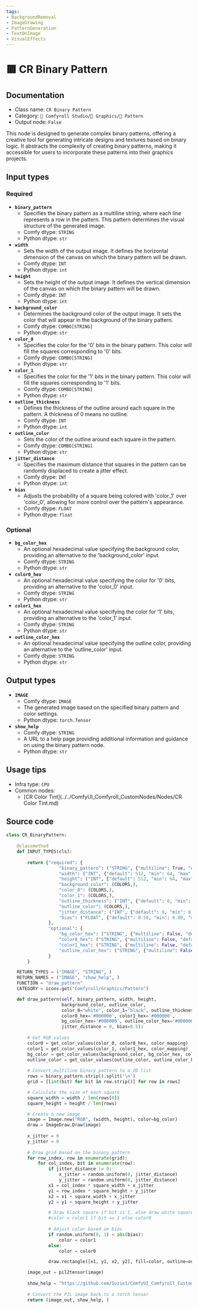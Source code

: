 ```yaml
---
tags:
- BackgroundRemoval
- ImageDrawing
- PatternGeneration
- TextOnImage
- VisualEffects
---
```


# 🟥 CR Binary Pattern
## Documentation
- Class name: `CR Binary Pattern`
- Category: `🧩 Comfyroll Studio/👾 Graphics/🌈 Pattern`
- Output node: `False`

This node is designed to generate complex binary patterns, offering a creative tool for generating intricate designs and textures based on binary logic. It abstracts the complexity of creating binary patterns, making it accessible for users to incorporate these patterns into their graphics projects.
## Input types
### Required
- **`binary_pattern`**
    - Specifies the binary pattern as a multiline string, where each line represents a row in the pattern. This pattern determines the visual structure of the generated image.
    - Comfy dtype: `STRING`
    - Python dtype: `str`
- **`width`**
    - Sets the width of the output image. It defines the horizontal dimension of the canvas on which the binary pattern will be drawn.
    - Comfy dtype: `INT`
    - Python dtype: `int`
- **`height`**
    - Sets the height of the output image. It defines the vertical dimension of the canvas on which the binary pattern will be drawn.
    - Comfy dtype: `INT`
    - Python dtype: `int`
- **`background_color`**
    - Determines the background color of the output image. It sets the color that will appear in the background of the binary pattern.
    - Comfy dtype: `COMBO[STRING]`
    - Python dtype: `str`
- **`color_0`**
    - Specifies the color for the '0' bits in the binary pattern. This color will fill the squares corresponding to '0' bits.
    - Comfy dtype: `COMBO[STRING]`
    - Python dtype: `str`
- **`color_1`**
    - Specifies the color for the '1' bits in the binary pattern. This color will fill the squares corresponding to '1' bits.
    - Comfy dtype: `COMBO[STRING]`
    - Python dtype: `str`
- **`outline_thickness`**
    - Defines the thickness of the outline around each square in the pattern. A thickness of 0 means no outline.
    - Comfy dtype: `INT`
    - Python dtype: `int`
- **`outline_color`**
    - Sets the color of the outline around each square in the pattern.
    - Comfy dtype: `COMBO[STRING]`
    - Python dtype: `str`
- **`jitter_distance`**
    - Specifies the maximum distance that squares in the pattern can be randomly displaced to create a jitter effect.
    - Comfy dtype: `INT`
    - Python dtype: `int`
- **`bias`**
    - Adjusts the probability of a square being colored with 'color_1' over 'color_0', allowing for more control over the pattern's appearance.
    - Comfy dtype: `FLOAT`
    - Python dtype: `float`
### Optional
- **`bg_color_hex`**
    - An optional hexadecimal value specifying the background color, providing an alternative to the 'background_color' input.
    - Comfy dtype: `STRING`
    - Python dtype: `str`
- **`color0_hex`**
    - An optional hexadecimal value specifying the color for '0' bits, providing an alternative to the 'color_0' input.
    - Comfy dtype: `STRING`
    - Python dtype: `str`
- **`color1_hex`**
    - An optional hexadecimal value specifying the color for '1' bits, providing an alternative to the 'color_1' input.
    - Comfy dtype: `STRING`
    - Python dtype: `str`
- **`outline_color_hex`**
    - An optional hexadecimal value specifying the outline color, providing an alternative to the 'outline_color' input.
    - Comfy dtype: `STRING`
    - Python dtype: `str`
## Output types
- **`IMAGE`**
    - Comfy dtype: `IMAGE`
    - The generated image based on the specified binary pattern and color settings.
    - Python dtype: `torch.Tensor`
- **`show_help`**
    - Comfy dtype: `STRING`
    - A URL to a help page providing additional information and guidance on using the binary pattern node.
    - Python dtype: `str`
## Usage tips
- Infra type: `CPU`
- Common nodes:
    - [CR Color Tint](../../ComfyUI_Comfyroll_CustomNodes/Nodes/CR Color Tint.md)



## Source code
```python
class CR_BinaryPattern:
    
    @classmethod
    def INPUT_TYPES(cls):
                 
        return {"required": {
                    "binary_pattern": ("STRING", {"multiline": True, "default": "10101"}),
                    "width": ("INT", {"default": 512, "min": 64, "max": 4096}),
                    "height": ("INT", {"default": 512, "min": 64, "max": 4096}),
                    "background_color": (COLORS,), 
                    "color_0": (COLORS,),
                    "color_1": (COLORS,),
                    "outline_thickness": ("INT", {"default": 0, "min": 0, "max": 1024}), 
                    "outline_color": (COLORS,),
                    "jitter_distance": ("INT", {"default": 0, "min": 0, "max": 1024}),
                    "bias": ("FLOAT", {"default": 0.50, "min": 0.00, "max": 1.00, "step": 0.05}),
                },
                "optional": {
                    "bg_color_hex": ("STRING", {"multiline": False, "default": "#000000"}),
                    "color0_hex": ("STRING", {"multiline": False, "default": "#000000"}),
                    "color1_hex": ("STRING", {"multiline": False, "default": "#000000"}),
                    "outline_color_hex": ("STRING", {"multiline": False, "default": "#000000"}),
                }     
        }

    RETURN_TYPES = ("IMAGE", "STRING", )
    RETURN_NAMES = ("IMAGE", "show_help", )
    FUNCTION = "draw_pattern"
    CATEGORY = icons.get("Comfyroll/Graphics/Pattern")

    def draw_pattern(self, binary_pattern, width, height,
                     background_color, outline_color,
                     color_0="white", color_1="black", outline_thickness=0,
                     color0_hex='#000000', color1_hex='#000000',
                     bg_color_hex='#000000', outline_color_hex='#000000',
                     jitter_distance = 0, bias=0.5):
                     
        # Get RGB values
        color0 = get_color_values(color_0, color0_hex, color_mapping)         
        color1 = get_color_values(color_1, color1_hex, color_mapping) 
        bg_color = get_color_values(background_color, bg_color_hex, color_mapping) 
        outline_color = get_color_values(outline_color, outline_color_hex, color_mapping) 
        
        # Convert multiline binary pattern to a 2D list
        rows = binary_pattern.strip().split('\n')
        grid = [[int(bit) for bit in row.strip()] for row in rows]

        # Calculate the size of each square
        square_width = width / len(rows[0])
        square_height = height / len(rows)

        # Create a new image
        image = Image.new("RGB", (width, height), color=bg_color)
        draw = ImageDraw.Draw(image)
        
        x_jitter = 0
        y_jitter = 0
        
        # Draw grid based on the binary pattern
        for row_index, row in enumerate(grid):
            for col_index, bit in enumerate(row):
                if jitter_distance != 0:
                    x_jitter = random.uniform(0, jitter_distance)
                    y_jitter = random.uniform(0, jitter_distance)
                x1 = col_index * square_width + x_jitter
                y1 = row_index * square_height + y_jitter 
                x2 = x1 + square_width + x_jitter
                y2 = y1 + square_height + y_jitter 

                # Draw black square if bit is 1, else draw white square
                #color = color1 if bit == 1 else color0
                
                # Adjust color based on bias
                if random.uniform(0, 1) < abs(bias):
                    color = color1
                else:
                    color = color0

                draw.rectangle([x1, y1, x2, y2], fill=color, outline=outline_color, width=outline_thickness)

        image_out = pil2tensor(image)
        
        show_help = "https://github.com/Suzie1/ComfyUI_Comfyroll_CustomNodes/wiki/Pattern-Nodes-2#cr-binary-pattern"
 
        # Convert the PIL image back to a torch tensor
        return (image_out, show_help, )

```
